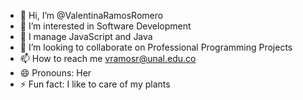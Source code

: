 - 👋 Hi, I’m @ValentinaRamosRomero
- 👀 I’m interested in Software Development
- 🌱 I manage JavaScript and Java
- 💞️ I’m looking to collaborate on Professional Programming Projects
- 📫 How to reach me vramosr@unal.edu.co
- 😄 Pronouns: Her
- ⚡ Fun fact: I like to care of my plants

<!---
ValentinaRamosRomero/ValentinaRamosRomero is a ✨ special ✨ repository because its `README.md` (this file) appears on your GitHub profile.
You can click the Preview link to take a look at your changes.
--->
